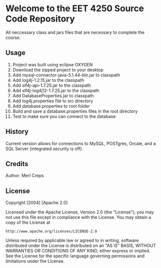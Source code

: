 # Welcome to the EET 4250 Source Code Repository

All neccessary class and jars files that are necessary to complete the course.

## Usage
1. Project was built using eclipse OXYGEN
2. Download the zipped project to your desktop
3. Add mysql-connector-java-5.1.44-bin.jar to classpath
4. Add log4j-1.2.15.jar to the classpath 
4. Add slf4j-api-1.7.25.jar to the classpath
5. Add slf4j-log4j12-1.7.25.jar to the classpath
6. Add DatabaseProperties.jar to classpath
7. Add log4j.properties file to src directory
8. Add database.properties to root folder
9. Build and save a database.properties files in the root directory
10. Test to make sure you can connect to the database

## History

Current version allows for connections to MySQL, POSTgres, Orcale, and a SQL Server (integrated security is off).

## Credits

Author: Merl Creps

## License
Copyright [2004] [Apache 2.0]

Licensed under the Apache License, Version 2.0 (the "License");
you may not use this file except in compliance with the License.
You may obtain a copy of the License at

    http://www.apache.org/licenses/LICENSE-2.0

Unless required by applicable law or agreed to in writing, software
distributed under the License is distributed on an "AS IS" BASIS,
WITHOUT WARRANTIES OR CONDITIONS OF ANY KIND, either express or implied.
See the License for the specific language governing permissions and
limitations under the License.



